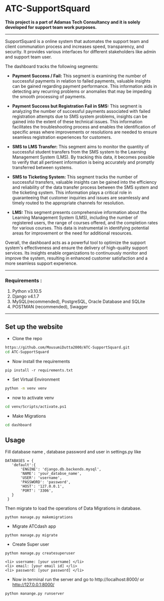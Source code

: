 # ATC-SupportSquard

<b> This project is a part of Adamas Tech Consultancy and it is solely developed for support team work purposes. </b>

<hr>

SupportSquard is a online system that automates the support team and client communation process and
increases speed, transparency, and security. It provides various interfaces for different stakeholders like admin and support team user. 

The dashboard tracks the following segments:

* **Payment Success / Fail:** This segment is examining the number of successful payments in relation to failed payments, valuable insights can be gained regarding payment performance. This information aids in detecting any recurring problems or anomalies that may be impeding the smooth processing of payments.
* **Payment Success but Registration Fail in SMS:** This segment is analyzing the number of successful payments associated with failed registration attempts due to SMS system problems, insights can be gained into the extent of these technical issues. This information facilitates the troubleshooting process and enables the identification of specific areas where improvements or resolutions are needed to ensure seamless registration experiences for customers.

* **SMS to LMS Transfer:** This segment aims to monitor the quantity of successful student transfers from the SMS system to the Learning Management System (LMS). By tracking this data, it becomes possible to verify that all pertinent information is being accurately and promptly transferred between systems.

* **SMS to Ticketing System:** This segment tracks the number of successful transfers, valuable insights can be gained into the efficiency and reliability of the data transfer process between the SMS system and the ticketing system. This information plays a critical role in guaranteeing that customer inquiries and issues are seamlessly and timely routed to the appropriate channels for resolution.

* **LMS:** This segment presents comprehensive information about the Learning Management System (LMS), including the number of registered users, the range of courses offered, and the completion rates for various courses. This data is instrumental in identifying potential areas for improvement or the need for additional resources.

Overall, the dashboard acts as a powerful tool to optimize the support system's effectiveness and ensure the delivery of high-quality support services. Its insights enable organizations to continuously monitor and improve the system, resulting in enhanced customer satisfaction and a more seamless support experience.

<hr> 

### Requirements :
1. Python v3.10.5
2. Django v4.1.7  
3. MySQL(recommended), PostgreSQL, Oracle Database and SQLite  
4. POSTMAN (recommended), Swagger

<hr>

## Set up the website
* Clone the repo 
```bash
https://github.com/MousumiDutta2000/ATC-SupportSquard.git
cd ATC-SupportSquard
```
* Now install the requirements  
```
pip install -r requirements.txt
```
* Set Virtual Environment 
```bash
python -m venv venv
```
* now to activate venv
```bash
cd venv/Scripts/activate.ps1
```
* Make Migrations
```bash
cd dashboard
```
## Usage

Fill database name , database password and user in settings.py like

```
DATABASES = {
   'default':{
       'ENGINE': 'django.db.backends.mysql',
       'NAME': 'your_databse_name',
       'USER': 'username',
       'PASSWORD': 'password',
       'HOST': '127.0.0.1',
       'PORT': '3306',
   }
 }
``` 
Then migrate to load the operations of Data Migrations in database.
``` 
python manage.py makemigrations
```
* Migrate ATCdash app
```
python manage.py migrate
```
* Create Super user  
```
python manage.py createsuperuser
```
```
<li> username: [your username] </li>
<li> email: [your email id] </li>
<li> password: [your password] </li>
```
* Now in terminal run the server and go to http://localhost:8000/ or http://127.0.0.1:8000/ 
```
python manange.py runserver
```
